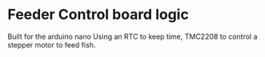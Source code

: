 # Feeder Control board logic

Built for the arduino nano
Using an RTC to keep time, TMC2208 to control a stepper motor to feed fish.

##
